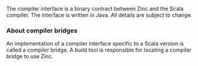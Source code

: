 The compiler interface is a binary contract between Zinc and the Scala
compiler.  The interface is written in Java.  All details are subject
to change.

### About compiler bridges

An implementation of a compiler interface specific to a Scala version is called a compiler bridge.
A build tool is responsible for locating a compiler bridge to use Zinc.
